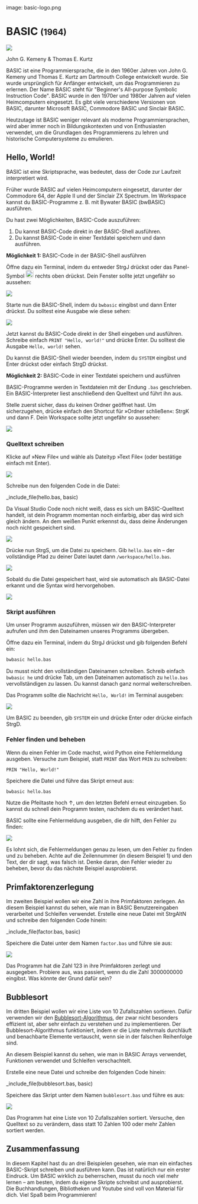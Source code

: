 <div class='meta'>
image: basic-logo.png
</div>

# BASIC <span style='font-size: 80%;'>(1964)</span>

<div class='floatright' style='width: 24em;'>
    <img src='kemeny-kurtz.webp'>
    <p>John G. Kemeny &amp; Thomas E. Kurtz</p>
</div>

<p class='abstract'>
BASIC ist eine Programmiersprache, die in den 1960er Jahren von John G. Kemeny und Thomas E. Kurtz am Dartmouth College entwickelt wurde. Sie wurde ursprünglich für Anfänger entwickelt, um das Programmieren zu erlernen. Der Name BASIC steht für "Beginner's All-purpose Symbolic Instruction Code". BASIC wurde in den 1970er und 1980er Jahren auf vielen Heimcomputern eingesetzt. Es gibt viele verschiedene Versionen von BASIC, darunter Microsoft BASIC, Commodore BASIC und Sinclair BASIC.
</p>

Heutzutage ist BASIC weniger relevant als moderne Programmiersprachen, wird aber immer noch in Bildungskontexten und von Enthusiasten verwendet, um die Grundlagen des Programmierens zu lehren und historische Computersysteme zu emulieren.

<!-- ## Eigenschaften

- **Einfachheit**: BASIC wurde entwickelt, um einfach zu erlernen und zu verwenden zu sein. Es verwendet eine klare und verständliche Syntax, die es Anfängern erleichtert, das Programmieren zu erlernen.
- **Interpretiert**: BASIC ist eine interpretierte Sprache, was bedeutet, dass der Code zur Laufzeit ausgeführt wird.
- **Strukturiert**: Moderne Versionen von BASIC unterstützen strukturierte Programmierung, die es ermöglicht, den Code in logische Blöcke zu unterteilen.
- **Portabilität**: BASIC-Code ist in der Regel portabel und kann auf verschiedenen Plattformen und Betriebssystemen ausgeführt werden.
- **Grafik und Sound**: BASIC bietet Funktionen zur Erstellung von Grafiken und Soundeffekten, die es ermöglichen, interaktive Programme zu erstellen.
- **Einfache Mathematik**: BASIC bietet eine Vielzahl von mathematischen Funktionen und Operatoren, die es ermöglichen, mathematische Berechnungen durchzuführen. -->

## Hello, World!

BASIC ist eine Skriptsprache, was bedeutet, dass der Code zur Laufzeit interpretiert wird.

Früher wurde BASIC auf vielen Heimcomputern eingesetzt, darunter der Commodore 64, der Apple II und der Sinclair ZX Spectrum. Im Workspace kannst du BASIC-Programme z. B. mit Bywater BASIC (bwBASIC) ausführen.

Du hast zwei Möglichkeiten, BASIC-Code auszuführen:

1. Du kannst BASIC-Code direkt in der BASIC-Shell ausführen.
2. Du kannst BASIC-Code in einer Textdatei speichern und dann ausführen.

**Möglichkeit 1:** BASIC-Code in der BASIC-Shell ausführen

Öffne dazu ein Terminal, indem du entweder <span class='key'>Strg</span><span class='key'>J</span> drückst oder das Panel-Symbol <img src='../basics/panel.webp' style='border-radius: 4px; height: 1.5em;'> rechts oben drückst. Dein Fenster sollte jetzt ungefähr so aussehen:

<img class='full' src='code-with-terminal.webp'>

Starte nun die BASIC-Shell, indem du `bwbasic` eingibst und dann <span class='key'>Enter</span> drückst. Du solltest eine Ausgabe wie diese sehen:

<img class='full' src='bwbasic-repl.webp'>

Jetzt kannst du BASIC-Code direkt in der Shell eingeben und ausführen. Schreibe einfach `PRINT "Hello, world!"` und drücke <span class='key'>Enter</span>. Du solltest die Ausgabe `Hello, world!` sehen.

Du kannst die BASIC-Shell wieder beenden, indem du `SYSTEM` eingibst und <span class='key'>Enter</span> drückst oder einfach <span class='key'>Strg</span><span class='key'>D</span> drückst.

**Möglichkeit 2:** BASIC-Code in einer Textdatei speichern und ausführen

BASIC-Programme werden in Textdateien mit der Endung `.bas` geschrieben. Ein BASIC-Interpreter liest anschließend den Quelltext und führt ihn aus.

Stelle zuerst sicher, dass du keinen Ordner geöffnet hast. Um sicherzugehen, drücke einfach den Shortcut für »Ordner schließen«: <span class='key'>Strg</span><span class='key'>K</span> und dann <span class='key'>F</span>. Dein Workspace sollte jetzt ungefähr so aussehen:

<img class='full' src='fresh-start.webp'>

### Quelltext schreiben

Klicke auf »New File« und wähle als Dateityp »Text File« (oder bestätige einfach mit <span class='key'>Enter</span>).

<img class='full' src='choose-filename.webp'>

Schreibe nun den folgenden Code in die Datei:

_include_file(hello.bas, basic)

Da Visual Studio Code noch nicht weiß, dass es sich um BASIC-Quelltext handelt, ist dein Programm momentan noch einfarbig, aber das wird sich gleich ändern. An dem weißen Punkt erkennst du, dass deine Änderungen noch nicht gespeichert sind.

<img class='full' src='no-syntax-highlighting.webp'>

Drücke nun <span class='key'>Strg</span><span class='key'>S</span>, um die Datei zu speichern. Gib `hello.bas` ein – der vollständige Pfad zu deiner Datei lautet dann `/workspace/hello.bas`.

<img class='full' src='enter-filename.webp'>

Sobald du die Datei gespeichert hast, wird sie automatisch als BASIC-Datei erkannt und die Syntax wird hervorgehoben.

<img class='full' src='syntax-highlighting.webp'>

### Skript ausführen

Um unser Programm auszuführen, müssen wir den BASIC-Interpreter aufrufen und ihm den Dateinamen unseres Programms übergeben.

Öffne dazu ein Terminal, indem du <span class='key'>Strg</span><span class='key'>J</span> drückst und gib folgenden Befehl ein:

```bash
bwbasic hello.bas
```

<div class='hint'>
Du musst nicht den vollständigen Dateinamen schreiben. Schreib einfach <code>bwbasic he</code> und drücke <span class='key'>Tab</span>, um den Dateinamen automatisch zu <code>hello.bas</code> vervollständigen zu lassen. Du kannst danach ganz normal weiterschreiben.
</div>

Das Programm sollte die Nachricht `Hello, World!` im Terminal ausgeben:

<img class='full' src='hello.webp'>

Um BASIC zu beenden, gib `SYSTEM` ein und drücke <span class='key'>Enter</span> oder drücke einfach <span class='key'>Strg</span><span class='key'>D</span>.

### Fehler finden und beheben

Wenn du einen Fehler im Code machst, wird Python eine Fehlermeldung ausgeben. Versuche zum Beispiel, statt `PRINT` das Wort `PRIN` zu schreiben:

```basic
PRIN "Hello, World!"
```

Speichere die Datei und führe das Skript erneut aus:

```bash
bwbasic hello.bas
```

<div class='hint'>
Nutze die Pfeiltaste hoch <span class='key'>↑</span>, um den letzten Befehl erneut einzugeben. So kannst du schnell dein Programm testen, nachdem du es verändert hast.
</div>

BASIC sollte eine Fehlermeldung ausgeben, die dir hilft, den Fehler zu finden:

<img class='full' src='hello-error.webp'>

Es lohnt sich, die Fehlermeldungen genau zu lesen, um den Fehler zu finden und zu beheben. Achte auf die Zeilennummer (in diesem Beispiel 1) und den Text, der dir sagt, was falsch ist. Denke daran, den Fehler wieder zu beheben, bevor du das nächste Beispiel ausprobierst.

## Primfaktorenzerlegung

Im zweiten Beispiel wollen wir eine Zahl in ihre Primfaktoren zerlegen.
An diesem Beispiel kannst du sehen, wie man in BASIC Benutzereingaben verarbeitet und Schleifen verwendet.
Erstelle eine neue Datei mit <span class='key'>Strg</span><span class='key'>Alt</span><span class='key'>N</span> und schreibe den folgenden Code hinein:

_include_file(factor.bas, basic)

Speichere die Datei unter dem Namen `factor.bas` und führe sie aus:

<img class='full' src='factor.webp'>

Das Programm hat die Zahl 123 in ihre Primfaktoren zerlegt und ausgegeben. Probiere aus, was passiert, wenn du die Zahl 3000000000 eingibst. Was könnte der Grund dafür sein?

## Bubblesort

Im dritten Beispiel wollen wir eine Liste von 10 Zufallszahlen sortieren. Dafür verwenden wir den [Bubblesort-Algorithmus](https://de.wikipedia.org/wiki/Bubblesort), der zwar nicht besonders effizient ist, aber sehr einfach zu verstehen und zu implementieren. Der Bubblesort-Algorithmus funktioniert, indem er die Liste mehrmals durchläuft und benachbarte Elemente vertauscht, wenn sie in der falschen Reihenfolge sind.

An diesem Beispiel kannst du sehen, wie man in BASIC Arrays verwendet, Funktionen verwendet und Schleifen verschachtelt.

Erstelle eine neue Datei und schreibe den folgenden Code hinein:

_include_file(bubblesort.bas, basic)

Speichere das Skript unter dem Namen `bubblesort.bas` und führe es aus:

<img class='full' src='bubblesort.webp'>

Das Programm hat eine Liste von 10 Zufallszahlen sortiert. Versuche, den Quelltext so zu verändern, dass statt 10 Zahlen 100 oder mehr Zahlen sortiert werden.

## Zusammenfassung

In diesem Kapitel hast du an drei Beispielen gesehen, wie man ein einfaches BASIC-Skript schreiben und ausführen kann. Das ist natürlich nur ein erster Eindruck. Um BASIC wirklich zu beherrschen, musst du noch viel mehr lernen – am besten, indem du eigene Skripte schreibst und ausprobierst. Die Buchhandlungen, Bibliotheken und Youtube sind voll von Material für dich. Viel Spaß beim Programmieren!
